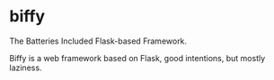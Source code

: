 biffy
=====

The Batteries Included Flask-based Framework.

Biffy is a web framework based on Flask, good intentions, but mostly laziness.